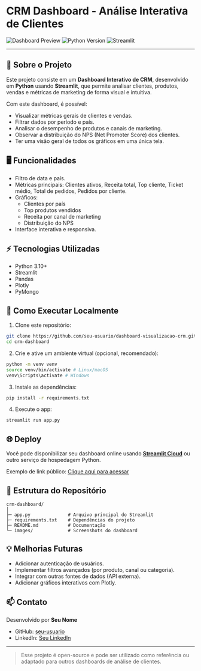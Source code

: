 # CRM Dashboard - Análise Interativa de Clientes

![Dashboard Preview](https://img.shields.io/badge/Status-Ativo-brightgreen)
![Python Version](https://img.shields.io/badge/Python-3.10-blue)
![Streamlit](https://img.shields.io/badge/Streamlit-1.30-orange)

---

## 🔹 Sobre o Projeto
Este projeto consiste em um **Dashboard Interativo de CRM**, desenvolvido em **Python** usando **Streamlit**, que permite analisar clientes, produtos, vendas e métricas de marketing de forma visual e intuitiva.

Com este dashboard, é possível:
- Visualizar métricas gerais de clientes e vendas.
- Filtrar dados por período e país.
- Analisar o desempenho de produtos e canais de marketing.
- Observar a distribuição do NPS (Net Promoter Score) dos clientes.
- Ter uma visão geral de todos os gráficos em uma única tela.

## 🖥 Funcionalidades
- Filtro de data e país.
- Métricas principais: Clientes ativos, Receita total, Top cliente, Ticket médio, Total de pedidos, Pedidos por cliente.
- Gráficos:
  - Clientes por país
  - Top produtos vendidos
  - Receita por canal de marketing
  - Distribuição do NPS
- Interface interativa e responsiva.

## ⚡ Tecnologias Utilizadas
- Python 3.10+
- Streamlit
- Pandas
- Plotly
- PyMongo

## 🚀 Como Executar Localmente
1. Clone este repositório:
```bash
git clone https://github.com/seu-usuario/dashboard-visualizacao-crm.git
cd crm-dashboard
```

2. Crie e ative um ambiente virtual (opcional, recomendado):
```bash
python -m venv venv
source venv/bin/activate # Linux/macOS
venv\Scripts\activate # Windows
```

3. Instale as dependências:
```bash
pip install -r requirements.txt
```

4. Execute o app:
```bash
streamlit run app.py
```

## 🌐 Deploy
Você pode disponibilizar seu dashboard online usando **[Streamlit Cloud](https://streamlit.io/cloud)** ou outro serviço de hospedagem Python.

Exemplo de link público: [Clique aqui para acessar](https://share.streamlit.io/seu-usuario/crm-dashboard/main/app.py)

## 📝 Estrutura do Repositório
```
crm-dashboard/
│
├─ app.py              # Arquivo principal do Streamlit
├─ requirements.txt    # Dependências do projeto
├─ README.md           # Documentação
└─ images/             # Screenshots do dashboard
```

## 💡 Melhorias Futuras
- Adicionar autenticação de usuários.
- Implementar filtros avançados (por produto, canal ou categoria).
- Integrar com outras fontes de dados (API externa).
- Adicionar gráficos interativos com Plotly.

## 📫 Contato
Desenvolvido por **Seu Nome**
- GitHub: [seu-usuario](https://github.com/murilorodri-co)
- LinkedIn: [Seu LinkedIn](in/murilo-rodrigues-8153292b9)

---

> Esse projeto é open-source e pode ser utilizado como referência ou adaptado para outros dashboards de análise de clientes.